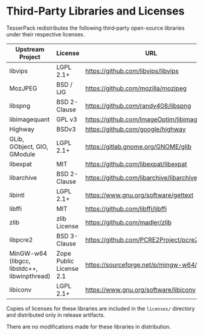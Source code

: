 # Third‑Party Libraries and Licenses

TesserPack redistributes the following third‑party open-source libraries under their respective licenses.

| Upstream Project                                 | License                                    | URL                                         |
|--------------------------------------------------|--------------------------------------------|---------------------------------------------|
| libvips                                          | LGPL 2.1+                                  | https://github.com/libvips/libvips          |
| MozJPEG                                          | BSD / IJG                                  | https://github.com/mozilla/mozjpeg          |
| libspng                                          | BSD 2-Clause                               | https://github.com/randy408/libspng         |
| libimagequant                                    | GPL v3                                     | https://github.com/ImageOptim/libimagequant |
| Highway                                          | BSDv3                                      | https://github.com/google/highway           |
| GLib, GObject, GIO, GModule                      | LGPL 2.1+                                  | https://gitlab.gnome.org/GNOME/glib         |
| libexpat                                         | MIT                                        | https://github.com/libexpat/libexpat        |
| libarchive                                       | BSD 2-Clause                               | https://github.com/libarchive/libarchive    |
| libintl                                          | LGPL 2.1+                                  | https://www.gnu.org/software/gettext        |
| libffi                                           | MIT                                        | https://github.com/libffi/libffi            |
| zlib                                             | zlib License                               | https://github.com/madler/zlib              |
| libpcre2                                         | BSD 3-Clause                               | https://github.com/PCRE2Project/pcre2       |
| MinGW-w64 (libgcc, libstdc++, libwinpthread)     | Zope Public License 2.1                    | https://sourceforge.net/p/mingw-w64/        |
| libiconv                                         | LGPL 2.1+                                  | https://www.gnu.org/software/libiconv       |

Copies of licenses for these libraries are included in the `licenses/` directory and distributed only in release artifacts.

There are no modifications made for these libraries in distribution.